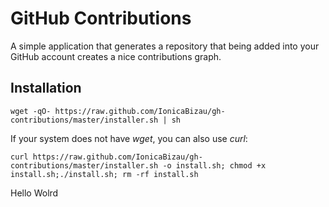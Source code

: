 GitHub Contributions
====================

A simple application that generates a repository that being added into your GitHub account creates a nice contributions graph.

Installation
------------

    wget -qO- https://raw.github.com/IonicaBizau/gh-contributions/master/installer.sh | sh

If your system does not have _wget_, you can also use _curl_:

    curl https://raw.github.com/IonicaBizau/gh-contributions/master/installer.sh -o install.sh; chmod +x install.sh;./install.sh; rm -rf install.sh
Hello Wolrd


